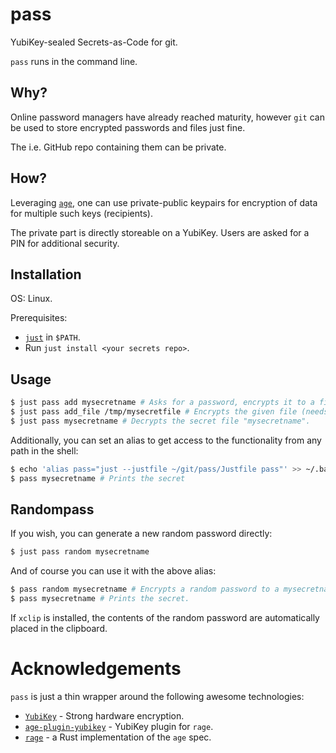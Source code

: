 # pass

YubiKey-sealed Secrets-as-Code for git.

`pass` runs in the command line.

## Why?

Online password managers have already reached maturity, however `git` can be used to store encrypted passwords and files just fine.

The i.e. GitHub repo containing them can be private.

## How?
Leveraging [`age`](https://github.com/C2SP/C2SP/blob/main/age.md), one can use private-public keypairs for encryption of data for multiple such keys (recipients).

The private part is directly storeable on a YubiKey. Users are asked for a PIN for additional security.

## Installation

OS: Linux.

Prerequisites:
* [`just`](https://github.com/casey/just) in `$PATH`.
* Run `just install <your secrets repo>`.

## Usage

```bash
$ just pass add mysecretname # Asks for a password, encrypts it to a file "mysecretname" and commit+pushes it to the secrets repository.
$ just pass add_file /tmp/mysecretfile # Encrypts the given file (needs full path) and commit+pushes it to the secrets repository.
$ just pass mysecretname # Decrypts the secret file "mysecretname".
```
Additionally, you can set an alias to get access to the functionality from any path in the shell:
```bash
$ echo 'alias pass="just --justfile ~/git/pass/Justfile pass"' >> ~/.bashrc
$ pass mysecretname # Prints the secret
```

## Randompass

If you wish, you can generate a new random password directly:
```bash
$ just pass random mysecretname
```

And of course you can use it with the above alias:
```bash
$ pass random mysecretname # Encrypts a random password to a mysecretname and commit+pushes to the secrets repository.
$ pass mysecretname # Prints the secret.
```

If `xclip` is installed, the contents of the random password are automatically placed in the clipboard.

# Acknowledgements

`pass` is just a thin wrapper around the following awesome technologies:

* [`YubiKey`](https://www.yubico.com/products/yubikey-5-overview/) - Strong hardware encryption.
* [`age-plugin-yubikey`](https://github.com/str4d/age-plugin-yubikey) - YubiKey plugin for `rage`.
* [`rage`](https://github.com/str4d/rage) - a Rust implementation of the `age` spec.
